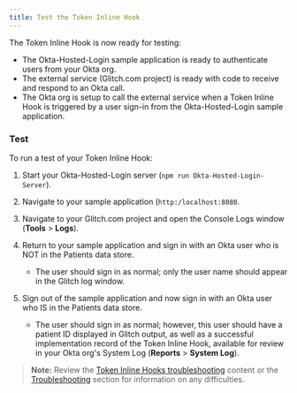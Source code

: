 ```yaml
---
title: Test the Token Inline Hook
---
```


The Token Inline Hook is now ready for testing:

- The Okta-Hosted-Login sample application is ready to authenticate users from your Okta org.
- The external service (Glitch.com project) is ready with code to receive and respond to an Okta call.
- The Okta org is setup to call the external service when a Token Inline Hook is triggered by a user sign-in from the Okta-Hosted-Login sample application.

### Test
To run a test of your Token Inline Hook:

1. Start your Okta-Hosted-Login server (`npm run Okta-Hosted-Login-Server`).

2. Navigate to your sample application (`http:/localhost:8080`.

3. Navigate to your Glitch.com project and open the Console Logs window (**Tools** > **Logs**).

4. Return to your sample application and sign in with an Okta user who is NOT in the Patients data store.

    - The user should sign in as normal; only the user name should appear in the Glitch log window.

5. Sign out of the sample application and now sign in with an Okta user who IS in the Patients data store.
    - The user should sign in as normal; however, this user should have a patient ID displayed in Glitch output, as well as a successful implementation record of the Token Inline Hook, available for review in your Okta org's System Log (**Reports** > **System Log**).

> **Note:** Review the [Token Inline Hooks troubleshooting](/docs/reference/token-hook/#troubleshooting) content or the [Troubleshooting](/docs/guides/overview-and-considerations/troublehooting) section for information on any difficulties.
